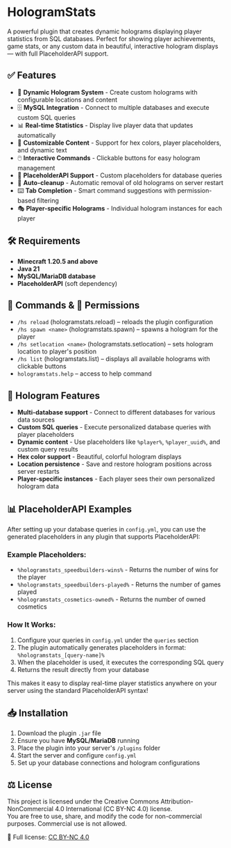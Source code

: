# HologramStats

A powerful plugin that creates dynamic holograms displaying player statistics from SQL databases.
Perfect for showing player achievements, game stats, or any custom data in beautiful, interactive hologram displays — with full PlaceholderAPI support.


## ✅ Features

- 🔗 **Dynamic Hologram System** - Create custom holograms with configurable locations and content
- 🗄️ **MySQL Integration** - Connect to multiple databases and execute custom SQL queries
- 📊 **Real-time Statistics** - Display live player data that updates automatically
- 🎨 **Customizable Content** - Support for hex colors, player placeholders, and dynamic text
- 🖱️ **Interactive Commands** - Clickable buttons for easy hologram management
- 🔄 **PlaceholderAPI Support** - Custom placeholders for database queries
- 🧹 **Auto-cleanup** - Automatic removal of old holograms on server restart
- ⌨️ **Tab Completion** - Smart command suggestions with permission-based filtering
- 🎭 **Player-specific Holograms** - Individual hologram instances for each player


## 🛠️ Requirements

- **Minecraft 1.20.5 and above**
- **Java 21**
- **MySQL/MariaDB database**
- **PlaceholderAPI** (soft dependency)


## 💬 Commands & 🔐 Permissions

- `/hs reload` (hologramstats.reload) – reloads the plugin configuration
- `/hs spawn <name>` (hologramstats.spawn) – spawns a hologram for the player
- `/hs setlocation <name>` (hologramstats.setlocation) – sets hologram location to player's position
- `/hs list` (hologramstats.list) – displays all available holograms with clickable buttons
- `hologramstats.help` – access to help command


## 🎯 Hologram Features

- **Multi-database support** - Connect to different databases for various data sources
- **Custom SQL queries** - Execute personalized database queries with player placeholders
- **Dynamic content** - Use placeholders like `%player%`, `%player_uuid%`, and custom query results
- **Hex color support** - Beautiful, colorful hologram displays
- **Location persistence** - Save and restore hologram positions across server restarts
- **Player-specific instances** - Each player sees their own personalized hologram data

## 📊 PlaceholderAPI Examples

After setting up your database queries in `config.yml`, you can use the generated placeholders in any plugin that supports PlaceholderAPI:

### Example Placeholders:
- `%hologramstats_speedbuilders-wins%` - Returns the number of wins for the player
- `%hologramstats_speedbuilders-played%` - Returns the number of games played
- `%hologramstats_cosmetics-owned%` - Returns the number of owned cosmetics

### How It Works:
1. Configure your queries in `config.yml` under the `queries` section
2. The plugin automatically generates placeholders in format: `%hologramstats_[query-name]%`
3. When the placeholder is used, it executes the corresponding SQL query
4. Returns the result directly from your database

This makes it easy to display real-time player statistics anywhere on your server using the standard PlaceholderAPI syntax!


## 📥 Installation

1. Download the plugin `.jar` file
2. Ensure you have **MySQL/MariaDB** running
3. Place the plugin into your server's `/plugins` folder
4. Start the server and configure `config.yml`
5. Set up your database connections and hologram configurations


## ⚖️ License

This project is licensed under the Creative Commons Attribution-NonCommercial 4.0 International (CC BY-NC 4.0) license.  
You are free to use, share, and modify the code for non-commercial purposes. Commercial use is not allowed.

🔗 Full license: [CC BY-NC 4.0](https://creativecommons.org/licenses/by-nc/4.0/)
